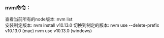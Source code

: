### nvm命令：
查看当前所有的node版本:
  nvm list  
安装制定版本:
  nvm install v10.13.0 
切换到制定的版本:
  nvm use --delete-prefix v10.13.0  (mac)
  nvm use v10.13.0  (windows)
